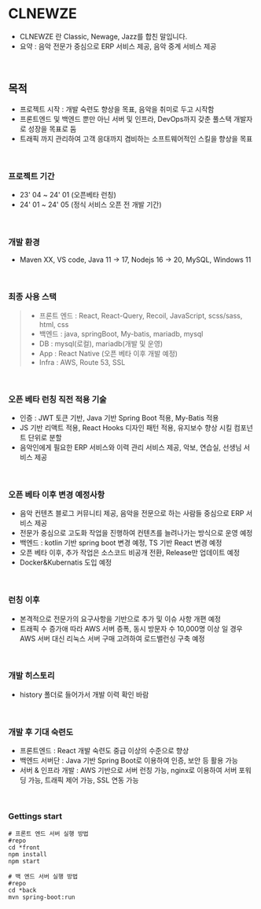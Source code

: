 # CLNEWZE

- CLNEWZE 란 Classic, Newage, Jazz를 합친 말입니다.
- 요약 : 음악 전문가 중심으로 ERP 서비스 제공, 음악 중계 서비스 제공

<br/>

## 목적

- 프로젝트 시작 : 개발 숙련도 향상을 목표, 음악을 취미로 두고 시작함
- 프론트엔드 및 백엔드 뿐만 아닌 서버 및 인프라, DevOps까지 갖춘 풀스택 개발자로 성장을 목표로 둠
- 트래픽 까지 관리하여 고객 응대까지 겸비하는 소프트웨어적인 스킬을 향상을 목표 

<br/>

### 프로젝트 기간

- 23' 04 ~ 24' 01 (오픈베타 런칭)
- 24' 01 ~ 24' 05 (정식 서비스 오픈 전 개발 기간)

<br/>

### 개발 환경

- Maven XX, VS code, Java 11 -> 17, Nodejs 16 -> 20, MySQL, Windows 11

<br/>

### 최종 사용 스택

> - 프론트 엔드 : React, React-Query, Recoil, JavaScript, scss/sass, html, css
> - 백엔드 : java, springBoot, My-batis, mariadb, mysql
> - DB : mysql(로컬), mariadb(개발 및 운영)
> - App : React Native (오픈 베타 이후 개발 예정)
> - Infra : AWS, Route 53, SSL

<br/>

### 오픈 베타 런칭 직전 적용 기술

- 인증 : JWT 토큰 기반, Java 기반 Spring Boot 적용, My-Batis 적용
- JS 기반 리액트 적용, React Hooks 디자인 패턴 적용, 유지보수 향상 시킬 컴포넌트 단위로 분할
- 음악인에게 필요한 ERP 서비스와 이력 관리 서비스 제공, 악보, 연습실, 선생님 서비스 제공

<br/>

### 오픈 베타 이후 변경 예정사항

- 음악 컨텐츠 블로그 커뮤니티 제공, 음악을 전문으로 하는 사람들 중심으로 ERP 서비스 제공
- 전문가 중심으로 고도화 작업을 진행하여 컨텐츠를 늘려나가는 방식으로 운영 예정
- 백엔드 : kotlin 기반 spring boot 변경 예정, TS 기반 React 변경 예정
- 오픈 베타 이후, 추가 작업은 소스코드 비공개 전환, Release만 업데이트 예정
- Docker&Kubernatis 도입 예정

<br/>

### 런칭 이후

- 본격적으로 전문가의 요구사항을 기반으로 추가 및 이슈 사항 개편 예정
- 트래픽 수 증가애 따라 AWS 서버 증폭, 동시 방문자 수 10,000명 이상 일 경우 AWS 서버 대신 리눅스 서버 구매 고려하여 로드밸런싱 구축 예정

<br/>

### 개발 히스토리

- history 폴더로 들어가서 개발 이력 확인 바람

<br/>

### 개발 후 기대 숙련도

- 프론트엔드 : React 개발 숙련도 중급 이상의 수준으로 향상
- 백엔드 서버단 : Java 기반 Spring Boot로 이용하여 인증, 보안 등 활용 가능
- 서버 & 인프라 개발 : AWS 기반으로 서버 런칭 가능, nginx로 이용하여 서버 포워딩 가능, 트래픽 제어 가능, SSL 연동 가능

<br/>

### Gettings start

```
# 프론트 엔드 서버 실행 방법
#repo
cd *front
npm install
npm start
```

```
# 백 엔드 서버 실행 방법
#repo
cd *back
mvn spring-boot:run
```

